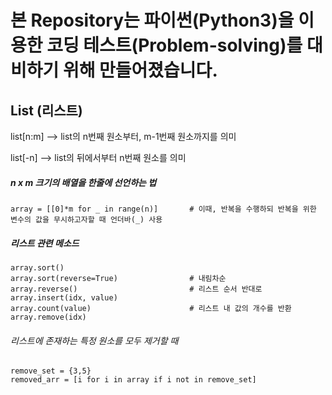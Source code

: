 # 본 Repository는 파이썬(Python3)을 이용한 코딩 테스트(Problem-solving)를 대비하기 위해 만들어졌습니다.

## List (리스트)

list[n:m] --> list의 n번째 원소부터, m-1번째 원소까지를 의미

list[-n] --> list의 뒤에서부터 n번째 원소를 의미

##### n x m 크기의 배열을 한줄에 선언하는 법

    array = [[0]*m for _ in range(n)]       # 이때, 반복을 수행하되 반복을 위한 변수의 값을 무시하고자할 때 언더바(_) 사용
    
##### 리스트 관련 메소드

    array.sort()
    array.sort(reverse=True)                # 내림차순
    array.reverse()                         # 리스트 순서 반대로
    array.insert(idx, value)
    array.count(value)                      # 리스트 내 값의 개수를 반환
    array.remove(idx)
    
###### 리스트에 존재하는 특정 원소를 모두 제거할 때

    remove_set = {3,5}
    removed_arr = [i for i in array if i not in remove_set]
    
